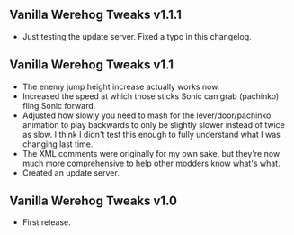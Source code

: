 ## Vanilla Werehog Tweaks v1.1.1
- Just testing the update server. Fixed a typo in this changelog.

## Vanilla Werehog Tweaks v1.1
- The enemy jump height increase actually works now.
- Increased the speed at which those sticks Sonic can grab (pachinko) fling Sonic forward.
- Adjusted how slowly you need to mash for the lever/door/pachinko animation to play backwards to only be slightly slower instead of twice as slow. I think I didn't test this enough to fully understand what I was changing last time.
- The XML comments were originally for my own sake, but they're now much more comprehensive to help other modders know what's what.
- Created an update server.

## Vanilla Werehog Tweaks v1.0
- First release.
